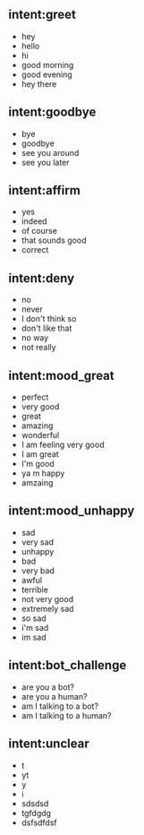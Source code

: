 ## intent:greet
- hey
- hello
- hi
- good morning
- good evening
- hey there

## intent:goodbye
- bye
- goodbye
- see you around
- see you later

## intent:affirm
- yes
- indeed
- of course
- that sounds good
- correct

## intent:deny
- no
- never
- I don't think so
- don't like that
- no way
- not really

## intent:mood_great
- perfect
- very good
- great
- amazing
- wonderful
- I am feeling very good
- I am great
- I'm good
- ya m happy
- amzaing

## intent:mood_unhappy
- sad
- very sad
- unhappy
- bad
- very bad
- awful
- terrible
- not very good
- extremely sad
- so sad
- i'm sad
- im sad

## intent:bot_challenge
- are you a bot?
- are you a human?
- am I talking to a bot?
- am I talking to a human?

## intent:unclear
- t
- yt
- y
- i
- sdsdsd
- tgfdgdg
- dsfsdfdsf
